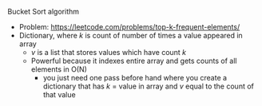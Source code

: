 Bucket Sort algorithm
- Problem: https://leetcode.com/problems/top-k-frequent-elements/
- Dictionary, where $k$ is count of number of times a value appeared in array
	- $v$ is a list that stores values which have count $k$
	- Powerful because it indexes entire array and gets counts of all elements in O(N)
		- you just need one pass before hand where you create a dictionary that has $k$ = value in array and $v$ equal to the count of that value